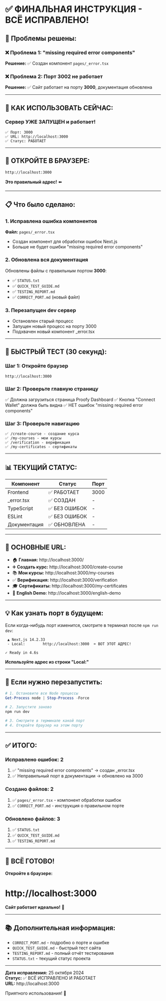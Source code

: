 # ✅ ФИНАЛЬНАЯ ИНСТРУКЦИЯ - ВСЁ ИСПРАВЛЕНО!

## 🎉 Проблемы решены:

### ❌ Проблема 1: "missing required error components"
**Решение:** ✅ Создан компонент `pages/_error.tsx`

### ❌ Проблема 2: Порт 3002 не работает
**Решение:** ✅ Сайт работает на порту **3000**, документация обновлена

---

## 🚀 КАК ИСПОЛЬЗОВАТЬ СЕЙЧАС:

### Сервер УЖЕ ЗАПУЩЕН и работает!

```
✅ Порт: 3000
✅ URL: http://localhost:3000
✅ Статус: РАБОТАЕТ
```

---

## 🎯 ОТКРОЙТЕ В БРАУЗЕРЕ:

```
http://localhost:3000
```

**Это правильный адрес!** ⬅️

---

## 📋 Что было сделано:

### 1. Исправлена ошибка компонентов
**Файл:** `pages/_error.tsx`
- Создан компонент для обработки ошибок Next.js
- Больше не будет ошибки "missing required error components"

### 2. Обновлена вся документация
Обновлены файлы с правильным портом **3000**:
- ✅ `STATUS.txt`
- ✅ `QUICK_TEST_GUIDE.md`
- ✅ `TESTING_REPORT.md`
- ✅ `CORRECT_PORT.md` (новый файл)

### 3. Перезапущен dev сервер
- Остановлен старый процесс
- Запущен новый процесс на порту 3000
- Подхвачен новый компонент _error.tsx

---

## 🧪 БЫСТРЫЙ ТЕСТ (30 секунд):

### Шаг 1: Откройте браузер
```
http://localhost:3000
```

### Шаг 2: Проверьте главную страницу
✅ Должна загрузиться страница Proofy Dashboard
✅ Кнопка "Connect Wallet" должна быть видна
✅ НЕТ ошибок "missing required error components"

### Шаг 3: Проверьте навигацию
```
✅ /create-course - создание курса
✅ /my-courses - мои курсы  
✅ /verification - верификация
✅ /my-certificates - сертификаты
```

---

## 📊 ТЕКУЩИЙ СТАТУС:

| Компонент | Статус | Порт |
|-----------|--------|------|
| Frontend | ✅ РАБОТАЕТ | 3000 |
| _error.tsx | ✅ СОЗДАН | - |
| TypeScript | ✅ БЕЗ ОШИБОК | - |
| ESLint | ✅ БЕЗ ОШИБОК | - |
| Документация | ✅ ОБНОВЛЕНА | - |

---

## 🎯 ОСНОВНЫЕ URL:

- 🏠 **Главная:** http://localhost:3000/
- ➕ **Создать курс:** http://localhost:3000/create-course
- 📚 **Мои курсы:** http://localhost:3000/my-courses
- ✅ **Верификация:** http://localhost:3000/verification
- 🎓 **Сертификаты:** http://localhost:3000/my-certificates
- 📖 **English Demo:** http://localhost:3000/english-demo

---

## 💡 Как узнать порт в будущем:

Если когда-нибудь порт изменится, смотрите в терминал после `npm run dev`:

```
 ▲ Next.js 14.2.33
 - Local:        http://localhost:3000  ⬅️ ВОТ ЭТОТ АДРЕС!

✓ Ready in 4.6s
```

**Используйте адрес из строки "Local:"**

---

## 🔧 Если нужно перезапустить:

```powershell
# 1. Остановите все Node процессы
Get-Process node | Stop-Process -Force

# 2. Запустите заново
npm run dev

# 3. Смотрите в терминале какой порт
# 4. Откройте браузер на этом порту
```

---

## ✅ ИТОГО:

### Исправлено ошибок: 2
1. ✅ "missing required error components" → создан _error.tsx
2. ✅ Неправильный порт в документации → обновлено на 3000

### Создано файлов: 2
1. ✅ `pages/_error.tsx` - компонент обработки ошибок
2. ✅ `CORRECT_PORT.md` - инструкция о правильном порте

### Обновлено файлов: 3
1. ✅ `STATUS.txt`
2. ✅ `QUICK_TEST_GUIDE.md`
3. ✅ `TESTING_REPORT.md`

---

## 🎉 ВСЁ ГОТОВО!

**Откройте в браузере:**

# http://localhost:3000

**Сайт работает идеально!** 🚀

---

## 📚 Дополнительная информация:

- `CORRECT_PORT.md` - подробно о порте и ошибке
- `QUICK_TEST_GUIDE.md` - быстрый тест сайта
- `TESTING_REPORT.md` - полный отчёт тестирования
- `STATUS.txt` - текущий статус проекта

---

**Дата исправления:** 25 октября 2024  
**Статус:** ✅ ВСЁ ИСПРАВЛЕНО И РАБОТАЕТ  
**URL:** http://localhost:3000

Приятного использования! 🎊

